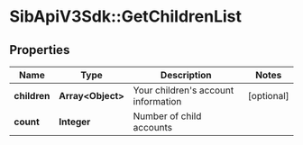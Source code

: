 # SibApiV3Sdk::GetChildrenList

## Properties
Name | Type | Description | Notes
------------ | ------------- | ------------- | -------------
**children** | **Array&lt;Object&gt;** | Your children&#39;s account information | [optional] 
**count** | **Integer** | Number of child accounts | 


